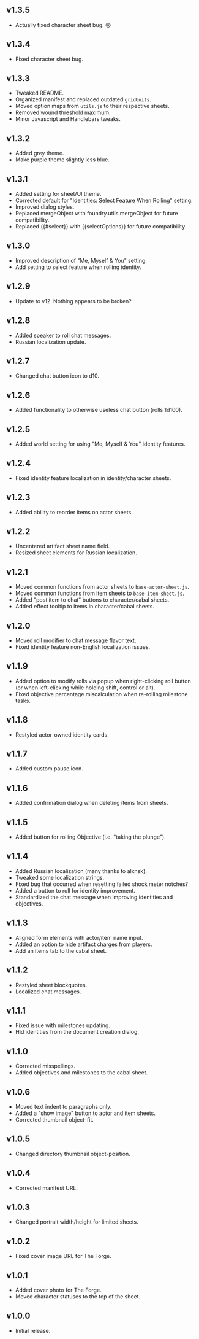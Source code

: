 ## v1.3.5

- Actually fixed character sheet bug. 🙃

## v1.3.4

- Fixed character sheet bug.

## v1.3.3

- Tweaked README.
- Organized manifest and replaced outdated `gridUnits`.
- Moved option maps from `utils.js` to their respective sheets.
- Removed wound threshold maximum.
- Minor Javascript and Handlebars tweaks.

## v1.3.2

- Added grey theme.
- Make purple theme slightly less blue.

## v1.3.1

- Added setting for sheet/UI theme.
- Corrected default for "Identities: Select Feature When Rolling" setting.
- Improved dialog styles.
- Replaced mergeObject with foundry.utils.mergeObject for future compatibility.
- Replaced {{#select}} with {{selectOptions}} for future compatibility.

## v1.3.0

- Improved description of "Me, Myself & You" setting.
- Add setting to select feature when rolling identity.

## v1.2.9

- Update to v12. Nothing appears to be broken?

## v1.2.8

- Added speaker to roll chat messages.
- Russian localization update.

## v1.2.7

- Changed chat button icon to d10.

## v1.2.6

- Added functionality to otherwise useless chat button (rolls 1d100).

## v1.2.5

- Added world setting for using "Me, Myself & You" identity features.

## v1.2.4

- Fixed identity feature localization in identity/character sheets.

## v1.2.3

- Added ability to reorder items on actor sheets.

## v1.2.2

- Uncentered artifact sheet name field.
- Resized sheet elements for Russian localization.

## v1.2.1

- Moved common functions from actor sheets to `base-actor-sheet.js`.
- Moved common functions from item sheets to `base-item-sheet.js`.
- Added "post item to chat" buttons to character/cabal sheets.
- Added effect tooltip to items in character/cabal sheets.

## v1.2.0

- Moved roll modifier to chat message flavor text.
- Fixed identity feature non-English localization issues.

## v1.1.9

- Added option to modify rolls via popup when right-clicking roll button (or when left-clicking while holding shift, control or alt).
- Fixed objective percentage miscalculation when re-rolling milestone tasks.

## v1.1.8

- Restyled actor-owned identity cards.

## v1.1.7

- Added custom pause icon.

## v1.1.6

- Added confirmation dialog when deleting items from sheets.

## v1.1.5

- Added button for rolling Objective (i.e. "taking the plunge").

## v1.1.4

- Added Russian localization (many thanks to alxnsk).
- Tweaked some localization strings.
- Fixed bug that occurred when resetting failed shock meter notches?
- Added a button to roll for identity improvement.
- Standardized the chat message when improving identities and objectives.

## v1.1.3

- Aligned form elements with actor/item name input.
- Added an option to hide artifact charges from players.
- Add an items tab to the cabal sheet.

## v1.1.2

- Restyled sheet blockquotes.
- Localized chat messages.

## v1.1.1

- Fixed issue with milestones updating.
- Hid identities from the document creation dialog.

## v1.1.0

- Corrected misspellings.
- Added objectives and milestones to the cabal sheet.

## v1.0.6

- Moved text indent to paragraphs only.
- Added a "show image" button to actor and item sheets.
- Corrected thumbnail object-fit.

## v1.0.5

- Changed directory thumbnail object-position.

## v1.0.4

- Corrected manifest URL.

## v1.0.3

- Changed portrait width/height for limited sheets.

## v1.0.2

- Fixed cover image URL for The Forge.

## v1.0.1

- Added cover photo for The Forge.
- Moved character statuses to the top of the sheet.

## v1.0.0

- Initial release.